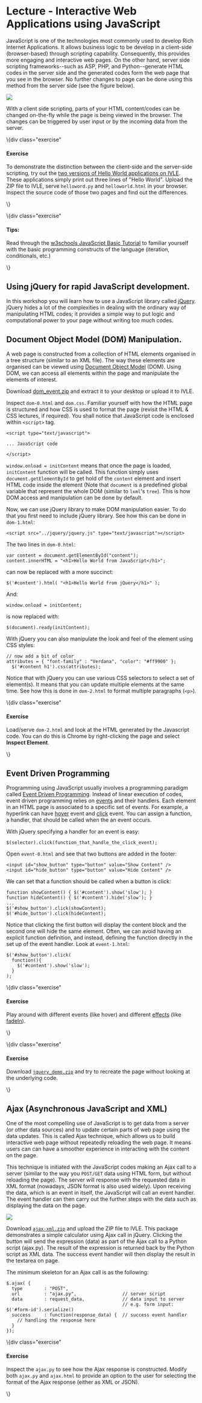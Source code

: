 Lecture - Interactive Web Applications using JavaScript
========================================

JavaScript is one of the technologies most commonly used to develop Rich Internet Applications. It allows business logic to be develop in a client-side (browser-based) through scripting capability. Consequently, this provides more engaging and interactive web pages. On the other hand, server side scripting frameworks--such as ASP, PHP, and Python--generate HTML codes in the server side and the generated codes form the web page that you see in the browser. No further changes to page can be done using this method from the server side (see the figure below).

<img src="assets/clientserver.png">

With a client side scripting, parts of your HTML content/codes can be changed on-the-fly while the page is being viewed in the browser. The changes can be triggered by user input or by the incoming data from the server.

\\{div class="exercise"

#### Exercise

To demonstrate the distinction between the client-side and the server-side scripting, try out the <a href="assets/helloworld.zip">two versions of Hello World applications on IVLE</a>. These applications simply print out three lines of "Hello World". Upload the ZIP file to IVLE, serve `helloword.py` and `helloworld.html` in your browser. Inspect the source code of those two pages and find out the differences.

\\}

\\{div class="exercise"

#### Tips:

Read through the [w3schools JavaScript Basic Tutorial](http://www.w3schools.com/js/default.asp) to familiar yourself with the basic programming constructs of the language (iteration, conditionals, etc.)

\\}

Using jQuery for rapid JavaScript development.
---------------------------------------------

In this workshop you will learn how to use a JavaScript library called [jQuery](http://jquery.com). jQuery hides a lot of the complexities in dealing with the ordinary way of manipulating HTML codes; it provides a simple way to put logic and computational power to your page without writing too much codes.

Document Object Model (DOM) Manipulation.
---------------------------------------------

A web page is constructed from a collection of HTML elements organised in a tree structure (similar to an XML file). The way these elements are organised can be viewed using [Document Object Model](http://www.w3schools.com/dom/default.asp) (DOM). Using DOM, we can access all elements within the page and manipulate the elements of interest.

Download [dom_event.zip](assets/dom_event.zip) and extract it to your desktop or upload it to IVLE.

Inspect `dom-0.html` and `dom.css`. Familiar yourself with how the HTML page is structured and how CSS is used to format the page (revisit the HTML &amp; CSS lectures, if required). You shall notice that JavaScript code is enclosed within `<script>` tag.

    <script type="text/javascript">

    ... JavaScript code

    </script>

`window.onload = initContent` means that once the page is loaded, `initContent` function will be called. This function simply uses `document.getElementById` to get hold of the `content` element and insert HTML code inside the element (Note that `document` is a predefined global variable that represent the whole DOM (similar to `lxml`'s `tree`). This is how DOM access and manipulation can be done by default.

Now, we can use jQuery library to make DOM manipulation easier. To do that you first need to include jQuery library. See how this can be done in `dom-1.html`:

    <script src="../jquery/jquery.js" type="text/javascript"></script>

The two lines in `dom-0.html`:

    var content = document.getElementById("content");
    content.innerHTML = "<h1>Hello World from JavaScript</h1>";

can now be replaced with a more succinct:

    $('#content').html( "<h1>Hello World from jQuery</h1>" );

And:

    window.onload = initContent;

is now replaced with:

    $(document).ready(initContent);

With jQuery you can also manipulate the look and feel of the element using CSS styles:

    // now add a bit of color
  	attributes = { "font-family" : "Verdana", "color": "#ff9900" };
	  $('#content h1').css(attributes);

Notice that with jQuery you can use various CSS selectors to select a set of element(s). It means that you can update multiple elements at the same time. See how this is done in `dom-2.html` to format multiple paragraphs (`<p>`).

\\{div class="exercise"

#### Exercise

Load/serve `dom-2.html` and look at the HTML generated by the Javascript code. You can do this is Chrome by right-clicking the page and select **Inspect Element**.

\\}

Event Driven Programming
------------------------

Programming using JavaScript usually involves a programming paradigm called [Event Driven Programming](http://en.wikipedia.org/wiki/Event-driven_programming). Instead of linear execution of codes, event driven programming relies on [events](http://api.jquery.com/category/events/) and their handlers. Each element in an HTML page is associated to a specific set of events. For example, a hyperlink can have [hover](http://api.jquery.com/hover/) event and [click](http://api.jquery.com/click/) event. You can assign a function, a handler, that should be called when the an event occurs.

With jQuery specifying a handler for an event is easy:

    $(selector).click(function_that_handle_the_click_event);

Open `event-0.html` and see that two buttons are added in the footer:

    <input id="show_button" type="button" value="Show Content" />
    <input id="hide_button" type="button" value="Hide Content" />

We can set that a function should be called when a button is click:

    function showContent() { $('#content').show('slow'); }
    function hideContent() { $('#content').hide('slow'); }
    ...
    $('#show_button').click(showContent);
    $('#hide_button').click(hideContent);

Notice that clicking the first button will display the content block and the second one will hide the same element. Often, we can avoid having an explicit function definition, and instead, defining the function directly in the set up of the event handler. Look at `event-1.html`:

    $('#show_button').click(
      function(){
        $('#content').show('slow');
      }
    );

\\{div class="exercise"

#### Exercise

Play around with different events (like hover) and different [effects](http://api.jquery.com/category/effects/) (like [fadeIn](http://api.jquery.com/fadeIn/)).

\\}

\\{div class="exercise"

#### Exercise

Download [`jquery_demo.zip`](assets/jquery_demo.zip) and try to recreate the page without looking at the underlying code.

\\}


Ajax (Asynchronous JavaScript and XML)
--------------------------------

One of the most compelling use of JavaScript is to get data from a server (or other data sources) and to update certain parts of web page using the data updates. This is called Ajax technique, which allows us to build interactive web page without repeatedly reloading the web page. It means users can can have a smoother experience in interacting with the content on the page.

This technique is initiated with the JavaScript codes making an Ajax call to a server (similar to the way you `POST/GET` data using HTML form, but without reloading the page). The server will response with the requested data in XML format (nowadays, JSON format is also used widely). Upon receiving the data, which is an event in itself, the JavaScript will call an event handler. The event handler can then carry out the further steps with the data such as displaying the data on the page.

<img src="assets/ajax.png">

Download [`ajax-xml.zip`](assets/ajax-xml.zip) and upload the ZIP file to IVLE. This package demonstrates a simple calculator using Ajax call in jQuery.
Clicking the button will send the expression (data) as part of the Ajax call to a Python script (ajax.py). The result of the expression is returned back by the Python script as XML data. The success event handler will then display the result in the textarea on page.

The minimum skeleton for an Ajax call is as the following:

    $.ajax( {
      type        : "POST",
      url         : "ajax.py",                 // server script
      data        : request_data,              // data input to server
                                               // e.g. form input: $('#form-id').serialize()
      success     : function(response_data) {  // success event handler
        // handling the response here
      }
    });

\\{div class="exercise"

#### Exercise

Inspect the `ajax.py` to see how the Ajax response is constructed. Modify both `ajax.py` and `ajax.html` to provide an option to the user for selecting the format of the Ajax response (either as XML or JSON).

\\}

